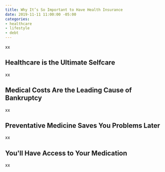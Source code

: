 ```yaml
---
title: Why It’s So Important to Have Health Insurance
date: 2019-11-11 11:00:00 -05:00
categories:
- healthcare
- lifestyle
- debt
---
```


xx

## Healthcare is the Ultimate Selfcare 

xx

## Medical Costs Are the Leading Cause of Bankruptcy

xx

## Preventative Medicine Saves You Problems Later

xx

## You'll Have Access to Your Medication

xx